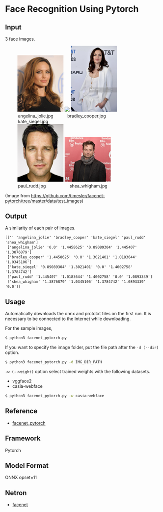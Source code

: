 # Face Recognition Using Pytorch

## Input
3 face images.
<figure>
<img src="data\angelina_jolie.jpg" width="150">
<img src="data\bradley_cooper.jpg" width="150">
<img src="data\kate_siegel.jpg" width="150">
<legend>angelina_jolie.jpg 　　　bradley_cooper.jpg　　　kate_siegel.jpg</legend>
<img src="data\paul_rudd.jpg" width="150">
<img src="data\shea_whigham.jpg" width="150">
<legend>paul_rudd.jpg 　　　 　　shea_whigham.jpg</legend>
</figure>

(Image from https://github.com/timesler/facenet-pytorch/tree/master/data/test_images)

## Output

A similarity of each pair of images.
```
[['' 'angelina_jolie' 'bradley_cooper' 'kate_siegel' 'paul_rudd' 'shea_whigham']
 ['angelina_jolie' '0.0' '1.4458625' '0.89089304' '1.445407' '1.3876879']
 ['bradley_cooper' '1.4458625' '0.0' '1.3021401' '1.0183644' '1.0345106']
 ['kate_siegel' '0.89089304' '1.3021401' '0.0' '1.4002758' '1.3784742']
 ['paul_rudd' '1.445407' '1.0183644' '1.4002758' '0.0' '1.0893339']
 ['shea_whigham' '1.3876879' '1.0345106' '1.3784742' '1.0893339' '0.0']]
```

## Usage
Automatically downloads the onnx and prototxt files on the first run.
It is necessary to be connected to the Internet while downloading.

For the sample images,
```bash
$ python3 facenet_pytorch.py
```

If you want to specify the image folder, put the file path after the `-d (--dir)` option.  
```bash
$ python3 facenet_pytorch.py -d IMG_DIR_PATH
```
`-w (--weight)` option select trained weights with the following datasets.

- vggface2
- casia-webface
```bash
$ python3 facenet_pytorch.py -w casia-webface
```

## Reference

- [facenet_pytorch](https://github.com/timesler/facenet-pytorch)

## Framework

Pytorch

## Model Format

ONNX opset=11

## Netron
 - [facenet](https://netron.app/?url=https://storage.googleapis.com/ailia-models/facenet-pytorch/vggface2.onnx.prototxt)
